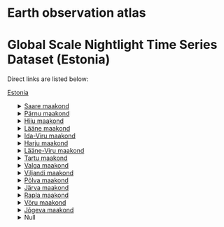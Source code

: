 # Earth observation atlas
 # Global Scale Nightlight Time Series Dataset (Estonia)
Direct links are listed below:

<a href="https://eoatlas-nightlight.s3.amazonaws.com/eoatlas-monthly-nightlight-00059.csv">Estonia</a>
<ul>
<details>
<summary><a href="https://eoatlas-nightlight.s3.amazonaws.com/eoatlas-monthly-nightlight-01145.csv">Saare maakond</a></summary>
<ul>
<ol>
<li><a href="https://eoatlas-nightlight.s3.amazonaws.com/eoatlas-monthly-nightlight-23977.csv">Valjala vald</a></li><li><a href="https://eoatlas-nightlight.s3.amazonaws.com/eoatlas-monthly-nightlight-23979.csv">Kihelkonna vald</a></li><li><a href="https://eoatlas-nightlight.s3.amazonaws.com/eoatlas-monthly-nightlight-23981.csv">Kaarma vald</a></li><li><a href="https://eoatlas-nightlight.s3.amazonaws.com/eoatlas-monthly-nightlight-23987.csv">Orissaare vald</a></li><li><a href="https://eoatlas-nightlight.s3.amazonaws.com/eoatlas-monthly-nightlight-23993.csv">Torgu vald</a></li><li><a href="https://eoatlas-nightlight.s3.amazonaws.com/eoatlas-monthly-nightlight-23994.csv">Laane-Saare</a></li><li><a href="https://eoatlas-nightlight.s3.amazonaws.com/eoatlas-monthly-nightlight-23995.csv">Pihtla vald</a></li><li><a href="https://eoatlas-nightlight.s3.amazonaws.com/eoatlas-monthly-nightlight-24002.csv">Leisi vald</a></li><li><a href="https://eoatlas-nightlight.s3.amazonaws.com/eoatlas-monthly-nightlight-24003.csv">Muhu vald</a></li><li><a href="https://eoatlas-nightlight.s3.amazonaws.com/eoatlas-monthly-nightlight-24011.csv">Poide</a></li><li><a href="https://eoatlas-nightlight.s3.amazonaws.com/eoatlas-monthly-nightlight-24012.csv">Laimjala vald</a></li><li><a href="https://eoatlas-nightlight.s3.amazonaws.com/eoatlas-monthly-nightlight-24020.csv">Kuressaare</a></li><li><a href="https://eoatlas-nightlight.s3.amazonaws.com/eoatlas-monthly-nightlight-24024.csv">Ruhnu vald</a></li><li><a href="https://eoatlas-nightlight.s3.amazonaws.com/eoatlas-monthly-nightlight-24046.csv">Mustjala vald</a></li><li><a href="https://eoatlas-nightlight.s3.amazonaws.com/eoatlas-monthly-nightlight-24132.csv">K</a></li></ul>
</ol>
</details>
<details>
<summary><a href="https://eoatlas-nightlight.s3.amazonaws.com/eoatlas-monthly-nightlight-01146.csv">Pärnu maakond</a></summary>
<ul>
<ol>
</ul>
</ol>
</details>
<details>
<summary><a href="https://eoatlas-nightlight.s3.amazonaws.com/eoatlas-monthly-nightlight-01147.csv">Hiiu maakond</a></summary>
<ul>
<ol>
<li><a href="https://eoatlas-nightlight.s3.amazonaws.com/eoatlas-monthly-nightlight-23991.csv">Kaina</a></li><li><a href="https://eoatlas-nightlight.s3.amazonaws.com/eoatlas-monthly-nightlight-24008.csv">Puhalepa</a></li><li><a href="https://eoatlas-nightlight.s3.amazonaws.com/eoatlas-monthly-nightlight-24017.csv">Emmaste vald</a></li><li><a href="https://eoatlas-nightlight.s3.amazonaws.com/eoatlas-monthly-nightlight-24019.csv">Hiiu vald</a></li></ul>
</ol>
</details>
<details>
<summary><a href="https://eoatlas-nightlight.s3.amazonaws.com/eoatlas-monthly-nightlight-01148.csv">Lääne maakond</a></summary>
<ul>
<ol>
</ul>
</ol>
</details>
<details>
<summary><a href="https://eoatlas-nightlight.s3.amazonaws.com/eoatlas-monthly-nightlight-01149.csv">Ida-Viru maakond</a></summary>
<ul>
<ol>
<li><a href="https://eoatlas-nightlight.s3.amazonaws.com/eoatlas-monthly-nightlight-23984.csv">Narva linn</a></li><li><a href="https://eoatlas-nightlight.s3.amazonaws.com/eoatlas-monthly-nightlight-23996.csv">Vaivara vald</a></li><li><a href="https://eoatlas-nightlight.s3.amazonaws.com/eoatlas-monthly-nightlight-24026.csv">Illuka vald</a></li><li><a href="https://eoatlas-nightlight.s3.amazonaws.com/eoatlas-monthly-nightlight-24028.csv">Alaj</a></li><li><a href="https://eoatlas-nightlight.s3.amazonaws.com/eoatlas-monthly-nightlight-24036.csv">Kohtla-Nlmme vald</a></li><li><a href="https://eoatlas-nightlight.s3.amazonaws.com/eoatlas-monthly-nightlight-24041.csv">Lohusuu vald</a></li><li><a href="https://eoatlas-nightlight.s3.amazonaws.com/eoatlas-monthly-nightlight-24052.csv">Toila vald</a></li><li><a href="https://eoatlas-nightlight.s3.amazonaws.com/eoatlas-monthly-nightlight-24056.csv">Aseri vald</a></li><li><a href="https://eoatlas-nightlight.s3.amazonaws.com/eoatlas-monthly-nightlight-24065.csv">Kohtla vald</a></li><li><a href="https://eoatlas-nightlight.s3.amazonaws.com/eoatlas-monthly-nightlight-24071.csv">Kohtla-Jlrve linn</a></li><li><a href="https://eoatlas-nightlight.s3.amazonaws.com/eoatlas-monthly-nightlight-24077.csv">Avinurme vald</a></li><li><a href="https://eoatlas-nightlight.s3.amazonaws.com/eoatlas-monthly-nightlight-24090.csv">Kivi</a></li><li><a href="https://eoatlas-nightlight.s3.amazonaws.com/eoatlas-monthly-nightlight-24107.csv">Maidla vald</a></li><li><a href="https://eoatlas-nightlight.s3.amazonaws.com/eoatlas-monthly-nightlight-24115.csv">Narva-Jvesuu linn</a></li><li><a href="https://eoatlas-nightlight.s3.amazonaws.com/eoatlas-monthly-nightlight-24123.csv">Sillamae linn</a></li><li><a href="https://eoatlas-nightlight.s3.amazonaws.com/eoatlas-monthly-nightlight-24126.csv">Sonda vald</a></li><li><a href="https://eoatlas-nightlight.s3.amazonaws.com/eoatlas-monthly-nightlight-24157.csv">Iisaku vald</a></li><li><a href="https://eoatlas-nightlight.s3.amazonaws.com/eoatlas-monthly-nightlight-24171.csv">M</a></li><li><a href="https://eoatlas-nightlight.s3.amazonaws.com/eoatlas-monthly-nightlight-24183.csv">Johvi</a></li><li><a href="https://eoatlas-nightlight.s3.amazonaws.com/eoatlas-monthly-nightlight-24188.csv">Tudulinna vald</a></li></ul>
</ol>
</details>
<details>
<summary><a href="https://eoatlas-nightlight.s3.amazonaws.com/eoatlas-monthly-nightlight-01150.csv">Harju maakond</a></summary>
<ul>
<ol>
<li><a href="https://eoatlas-nightlight.s3.amazonaws.com/eoatlas-monthly-nightlight-23982.csv">Joelahtme</a></li><li><a href="https://eoatlas-nightlight.s3.amazonaws.com/eoatlas-monthly-nightlight-23983.csv">Kuusalu vald</a></li><li><a href="https://eoatlas-nightlight.s3.amazonaws.com/eoatlas-monthly-nightlight-24001.csv">Viimsi vald</a></li><li><a href="https://eoatlas-nightlight.s3.amazonaws.com/eoatlas-monthly-nightlight-24013.csv">Kiili vald</a></li><li><a href="https://eoatlas-nightlight.s3.amazonaws.com/eoatlas-monthly-nightlight-24018.csv">Paldiski linn</a></li><li><a href="https://eoatlas-nightlight.s3.amazonaws.com/eoatlas-monthly-nightlight-24023.csv">Loksa linn</a></li><li><a href="https://eoatlas-nightlight.s3.amazonaws.com/eoatlas-monthly-nightlight-24038.csv">Tallinna linn</a></li><li><a href="https://eoatlas-nightlight.s3.amazonaws.com/eoatlas-monthly-nightlight-24044.csv">Nissi vald</a></li><li><a href="https://eoatlas-nightlight.s3.amazonaws.com/eoatlas-monthly-nightlight-24045.csv">Keila vald</a></li><li><a href="https://eoatlas-nightlight.s3.amazonaws.com/eoatlas-monthly-nightlight-24064.csv">Keila linn</a></li><li><a href="https://eoatlas-nightlight.s3.amazonaws.com/eoatlas-monthly-nightlight-24070.csv">Harku vald</a></li><li><a href="https://eoatlas-nightlight.s3.amazonaws.com/eoatlas-monthly-nightlight-24083.csv">Maardu</a></li><li><a href="https://eoatlas-nightlight.s3.amazonaws.com/eoatlas-monthly-nightlight-24093.csv">Rae vald</a></li><li><a href="https://eoatlas-nightlight.s3.amazonaws.com/eoatlas-monthly-nightlight-24109.csv">Saue vald</a></li><li><a href="https://eoatlas-nightlight.s3.amazonaws.com/eoatlas-monthly-nightlight-24110.csv">Saue linn</a></li><li><a href="https://eoatlas-nightlight.s3.amazonaws.com/eoatlas-monthly-nightlight-24112.csv">Kose vald</a></li><li><a href="https://eoatlas-nightlight.s3.amazonaws.com/eoatlas-monthly-nightlight-24118.csv">Padise vald</a></li><li><a href="https://eoatlas-nightlight.s3.amazonaws.com/eoatlas-monthly-nightlight-24124.csv">Anija vald</a></li><li><a href="https://eoatlas-nightlight.s3.amazonaws.com/eoatlas-monthly-nightlight-24129.csv">Raasiku vald</a></li><li><a href="https://eoatlas-nightlight.s3.amazonaws.com/eoatlas-monthly-nightlight-24169.csv">Kernu vald</a></li><li><a href="https://eoatlas-nightlight.s3.amazonaws.com/eoatlas-monthly-nightlight-24170.csv">Vasalemma vald</a></li><li><a href="https://eoatlas-nightlight.s3.amazonaws.com/eoatlas-monthly-nightlight-24186.csv">Saku vald</a></li><li><a href="https://eoatlas-nightlight.s3.amazonaws.com/eoatlas-monthly-nightlight-24189.csv">Aegviidu vald</a></li></ul>
</ol>
</details>
<details>
<summary><a href="https://eoatlas-nightlight.s3.amazonaws.com/eoatlas-monthly-nightlight-01151.csv">Lääne-Viru maakond</a></summary>
<ul>
<ol>
<li><a href="https://eoatlas-nightlight.s3.amazonaws.com/eoatlas-monthly-nightlight-23998.csv">Vihula vald</a></li><li><a href="https://eoatlas-nightlight.s3.amazonaws.com/eoatlas-monthly-nightlight-24021.csv">Haljala vald</a></li><li><a href="https://eoatlas-nightlight.s3.amazonaws.com/eoatlas-monthly-nightlight-24025.csv">Tamsalu vald</a></li><li><a href="https://eoatlas-nightlight.s3.amazonaws.com/eoatlas-monthly-nightlight-24031.csv">Vinni vald</a></li><li><a href="https://eoatlas-nightlight.s3.amazonaws.com/eoatlas-monthly-nightlight-24050.csv">Viru-Nigula vald</a></li><li><a href="https://eoatlas-nightlight.s3.amazonaws.com/eoatlas-monthly-nightlight-24058.csv">Ragavere vald</a></li><li><a href="https://eoatlas-nightlight.s3.amazonaws.com/eoatlas-monthly-nightlight-24085.csv">Tapa vald</a></li><li><a href="https://eoatlas-nightlight.s3.amazonaws.com/eoatlas-monthly-nightlight-24108.csv">Rakvere linn</a></li><li><a href="https://eoatlas-nightlight.s3.amazonaws.com/eoatlas-monthly-nightlight-24114.csv">Someru vald</a></li><li><a href="https://eoatlas-nightlight.s3.amazonaws.com/eoatlas-monthly-nightlight-24127.csv">Kadrina vald</a></li><li><a href="https://eoatlas-nightlight.s3.amazonaws.com/eoatlas-monthly-nightlight-24131.csv">Laekvere vald</a></li><li><a href="https://eoatlas-nightlight.s3.amazonaws.com/eoatlas-monthly-nightlight-24137.csv">Kunda linn</a></li><li><a href="https://eoatlas-nightlight.s3.amazonaws.com/eoatlas-monthly-nightlight-24140.csv">Vaike-Maarja vald</a></li><li><a href="https://eoatlas-nightlight.s3.amazonaws.com/eoatlas-monthly-nightlight-24151.csv">Rakke vald</a></li><li><a href="https://eoatlas-nightlight.s3.amazonaws.com/eoatlas-monthly-nightlight-24160.csv">Rakvere vald</a></li></ul>
</ol>
</details>
<details>
<summary><a href="https://eoatlas-nightlight.s3.amazonaws.com/eoatlas-monthly-nightlight-01152.csv">Tartu maakond</a></summary>
<ul>
<ol>
<li><a href="https://eoatlas-nightlight.s3.amazonaws.com/eoatlas-monthly-nightlight-23992.csv">Peipsinare vald</a></li><li><a href="https://eoatlas-nightlight.s3.amazonaws.com/eoatlas-monthly-nightlight-24032.csv">Elva linn</a></li><li><a href="https://eoatlas-nightlight.s3.amazonaws.com/eoatlas-monthly-nightlight-24054.csv">Luunja vald</a></li><li><a href="https://eoatlas-nightlight.s3.amazonaws.com/eoatlas-monthly-nightlight-24055.csv">Meeksi vald</a></li><li><a href="https://eoatlas-nightlight.s3.amazonaws.com/eoatlas-monthly-nightlight-24059.csv">Alatskivi vald</a></li><li><a href="https://eoatlas-nightlight.s3.amazonaws.com/eoatlas-monthly-nightlight-24062.csv">Tartu linn</a></li><li><a href="https://eoatlas-nightlight.s3.amazonaws.com/eoatlas-monthly-nightlight-24079.csv">Tahtvere vald</a></li><li><a href="https://eoatlas-nightlight.s3.amazonaws.com/eoatlas-monthly-nightlight-24081.csv">Konguta vald</a></li><li><a href="https://eoatlas-nightlight.s3.amazonaws.com/eoatlas-monthly-nightlight-24086.csv">Vara vald</a></li><li><a href="https://eoatlas-nightlight.s3.amazonaws.com/eoatlas-monthly-nightlight-24092.csv">Laeva vald</a></li><li><a href="https://eoatlas-nightlight.s3.amazonaws.com/eoatlas-monthly-nightlight-24098.csv">Piirissaare vald</a></li><li><a href="https://eoatlas-nightlight.s3.amazonaws.com/eoatlas-monthly-nightlight-24116.csv">Puhja vald</a></li><li><a href="https://eoatlas-nightlight.s3.amazonaws.com/eoatlas-monthly-nightlight-24128.csv">Haaslava vald</a></li><li><a href="https://eoatlas-nightlight.s3.amazonaws.com/eoatlas-monthly-nightlight-24130.csv">Kallaste linn</a></li><li><a href="https://eoatlas-nightlight.s3.amazonaws.com/eoatlas-monthly-nightlight-24134.csv">Vonnu vald</a></li><li><a href="https://eoatlas-nightlight.s3.amazonaws.com/eoatlas-monthly-nightlight-24144.csv">Rannu vald</a></li><li><a href="https://eoatlas-nightlight.s3.amazonaws.com/eoatlas-monthly-nightlight-24159.csv">Maksa vald</a></li><li><a href="https://eoatlas-nightlight.s3.amazonaws.com/eoatlas-monthly-nightlight-24163.csv">Kambja vald</a></li><li><a href="https://eoatlas-nightlight.s3.amazonaws.com/eoatlas-monthly-nightlight-24164.csv">Rongu vald</a></li><li><a href="https://eoatlas-nightlight.s3.amazonaws.com/eoatlas-monthly-nightlight-24166.csv">Tartu vald</a></li><li><a href="https://eoatlas-nightlight.s3.amazonaws.com/eoatlas-monthly-nightlight-24184.csv">Noo vald</a></li><li><a href="https://eoatlas-nightlight.s3.amazonaws.com/eoatlas-monthly-nightlight-24187.csv">Ulenurme vald</a></li></ul>
</ol>
</details>
<details>
<summary><a href="https://eoatlas-nightlight.s3.amazonaws.com/eoatlas-monthly-nightlight-01153.csv">Valga maakond</a></summary>
<ul>
<ol>
<li><a href="https://eoatlas-nightlight.s3.amazonaws.com/eoatlas-monthly-nightlight-24022.csv">Helme vald</a></li><li><a href="https://eoatlas-nightlight.s3.amazonaws.com/eoatlas-monthly-nightlight-24061.csv">Valga linn</a></li><li><a href="https://eoatlas-nightlight.s3.amazonaws.com/eoatlas-monthly-nightlight-24066.csv">Torva</a></li><li><a href="https://eoatlas-nightlight.s3.amazonaws.com/eoatlas-monthly-nightlight-24080.csv">Oru vald</a></li><li><a href="https://eoatlas-nightlight.s3.amazonaws.com/eoatlas-monthly-nightlight-24089.csv">Palupera vald</a></li><li><a href="https://eoatlas-nightlight.s3.amazonaws.com/eoatlas-monthly-nightlight-24094.csv">Puka vald</a></li><li><a href="https://eoatlas-nightlight.s3.amazonaws.com/eoatlas-monthly-nightlight-24095.csv">Taheva vald</a></li><li><a href="https://eoatlas-nightlight.s3.amazonaws.com/eoatlas-monthly-nightlight-24133.csv">Podrala vald</a></li><li><a href="https://eoatlas-nightlight.s3.amazonaws.com/eoatlas-monthly-nightlight-24138.csv">Hummuli vald</a></li><li><a href="https://eoatlas-nightlight.s3.amazonaws.com/eoatlas-monthly-nightlight-24153.csv">Karula vald</a></li><li><a href="https://eoatlas-nightlight.s3.amazonaws.com/eoatlas-monthly-nightlight-24154.csv">Tolliste vald</a></li><li><a href="https://eoatlas-nightlight.s3.amazonaws.com/eoatlas-monthly-nightlight-24162.csv">Otepaa vald</a></li><li><a href="https://eoatlas-nightlight.s3.amazonaws.com/eoatlas-monthly-nightlight-24181.csv">Sangaste vald</a></li></ul>
</ol>
</details>
<details>
<summary><a href="https://eoatlas-nightlight.s3.amazonaws.com/eoatlas-monthly-nightlight-01154.csv">Viljandi maakond</a></summary>
<ul>
<ol>
<li><a href="https://eoatlas-nightlight.s3.amazonaws.com/eoatlas-monthly-nightlight-24030.csv">Vohma</a></li><li><a href="https://eoatlas-nightlight.s3.amazonaws.com/eoatlas-monthly-nightlight-24053.csv">Viljandi linn</a></li><li><a href="https://eoatlas-nightlight.s3.amazonaws.com/eoatlas-monthly-nightlight-24063.csv">Tarvastu vald</a></li><li><a href="https://eoatlas-nightlight.s3.amazonaws.com/eoatlas-monthly-nightlight-24069.csv">Kolga-Jaani vald</a></li><li><a href="https://eoatlas-nightlight.s3.amazonaws.com/eoatlas-monthly-nightlight-24087.csv">Halliste vald</a></li><li><a href="https://eoatlas-nightlight.s3.amazonaws.com/eoatlas-monthly-nightlight-24097.csv">Koo vald</a></li><li><a href="https://eoatlas-nightlight.s3.amazonaws.com/eoatlas-monthly-nightlight-24104.csv">Kopu vald</a></li><li><a href="https://eoatlas-nightlight.s3.amazonaws.com/eoatlas-monthly-nightlight-24105.csv">Suure-Jaani vald</a></li><li><a href="https://eoatlas-nightlight.s3.amazonaws.com/eoatlas-monthly-nightlight-24117.csv">Moisakula</a></li><li><a href="https://eoatlas-nightlight.s3.amazonaws.com/eoatlas-monthly-nightlight-24161.csv">Viljandi vald</a></li><li><a href="https://eoatlas-nightlight.s3.amazonaws.com/eoatlas-monthly-nightlight-24168.csv">Karksi vald</a></li><li><a href="https://eoatlas-nightlight.s3.amazonaws.com/eoatlas-monthly-nightlight-24180.csv">Abja vald</a></li></ul>
</ol>
</details>
<details>
<summary><a href="https://eoatlas-nightlight.s3.amazonaws.com/eoatlas-monthly-nightlight-01155.csv">Põlva maakond</a></summary>
<ul>
<ol>
<li><a href="https://eoatlas-nightlight.s3.amazonaws.com/eoatlas-monthly-nightlight-23980.csv">Valgjhrve vald</a></li><li><a href="https://eoatlas-nightlight.s3.amazonaws.com/eoatlas-monthly-nightlight-23990.csv">Vastse-Kuuste vald</a></li><li><a href="https://eoatlas-nightlight.s3.amazonaws.com/eoatlas-monthly-nightlight-24034.csv">Varska vald</a></li><li><a href="https://eoatlas-nightlight.s3.amazonaws.com/eoatlas-monthly-nightlight-24048.csv">Mikitamie vald</a></li><li><a href="https://eoatlas-nightlight.s3.amazonaws.com/eoatlas-monthly-nightlight-24049.csv">Kanepi vald</a></li><li><a href="https://eoatlas-nightlight.s3.amazonaws.com/eoatlas-monthly-nightlight-24060.csv">Rapina</a></li><li><a href="https://eoatlas-nightlight.s3.amazonaws.com/eoatlas-monthly-nightlight-24068.csv">Kolleste</a></li><li><a href="https://eoatlas-nightlight.s3.amazonaws.com/eoatlas-monthly-nightlight-24082.csv">Laheda vald</a></li><li><a href="https://eoatlas-nightlight.s3.amazonaws.com/eoatlas-monthly-nightlight-24102.csv">Polva vald</a></li><li><a href="https://eoatlas-nightlight.s3.amazonaws.com/eoatlas-monthly-nightlight-24122.csv">Ahja vald</a></li><li><a href="https://eoatlas-nightlight.s3.amazonaws.com/eoatlas-monthly-nightlight-24135.csv">Orava vald</a></li><li><a href="https://eoatlas-nightlight.s3.amazonaws.com/eoatlas-monthly-nightlight-24165.csv">Veriora vald</a></li><li><a href="https://eoatlas-nightlight.s3.amazonaws.com/eoatlas-monthly-nightlight-24172.csv">Mooste vald</a></li></ul>
</ol>
</details>
<details>
<summary><a href="https://eoatlas-nightlight.s3.amazonaws.com/eoatlas-monthly-nightlight-01156.csv">Järva maakond</a></summary>
<ul>
<ol>
<li><a href="https://eoatlas-nightlight.s3.amazonaws.com/eoatlas-monthly-nightlight-24014.csv">Vaatsa</a></li><li><a href="https://eoatlas-nightlight.s3.amazonaws.com/eoatlas-monthly-nightlight-24072.csv">Albu vald</a></li><li><a href="https://eoatlas-nightlight.s3.amazonaws.com/eoatlas-monthly-nightlight-24073.csv">Paide linn</a></li><li><a href="https://eoatlas-nightlight.s3.amazonaws.com/eoatlas-monthly-nightlight-24076.csv">Koeru vald</a></li><li><a href="https://eoatlas-nightlight.s3.amazonaws.com/eoatlas-monthly-nightlight-24088.csv">Koigi vald</a></li><li><a href="https://eoatlas-nightlight.s3.amazonaws.com/eoatlas-monthly-nightlight-24096.csv">Roosna-Alliku vald</a></li><li><a href="https://eoatlas-nightlight.s3.amazonaws.com/eoatlas-monthly-nightlight-24111.csv">Ambla vald</a></li><li><a href="https://eoatlas-nightlight.s3.amazonaws.com/eoatlas-monthly-nightlight-24121.csv">Kareda vald</a></li><li><a href="https://eoatlas-nightlight.s3.amazonaws.com/eoatlas-monthly-nightlight-24149.csv">Imavere vald</a></li><li><a href="https://eoatlas-nightlight.s3.amazonaws.com/eoatlas-monthly-nightlight-24150.csv">Jaarva-Jaani</a></li><li><a href="https://eoatlas-nightlight.s3.amazonaws.com/eoatlas-monthly-nightlight-24173.csv">Turi vald</a></li><li><a href="https://eoatlas-nightlight.s3.amazonaws.com/eoatlas-monthly-nightlight-24175.csv">Paide vald</a></li></ul>
</ol>
</details>
<details>
<summary><a href="https://eoatlas-nightlight.s3.amazonaws.com/eoatlas-monthly-nightlight-01157.csv">Rapla maakond</a></summary>
<ul>
<ol>
<li><a href="https://eoatlas-nightlight.s3.amazonaws.com/eoatlas-monthly-nightlight-24027.csv">Kaiu vald</a></li><li><a href="https://eoatlas-nightlight.s3.amazonaws.com/eoatlas-monthly-nightlight-24039.csv">Karu vald</a></li><li><a href="https://eoatlas-nightlight.s3.amazonaws.com/eoatlas-monthly-nightlight-24051.csv">Kohila vald</a></li><li><a href="https://eoatlas-nightlight.s3.amazonaws.com/eoatlas-monthly-nightlight-24078.csv">Rapla vald</a></li><li><a href="https://eoatlas-nightlight.s3.amazonaws.com/eoatlas-monthly-nightlight-24100.csv">Marjamaa vald</a></li><li><a href="https://eoatlas-nightlight.s3.amazonaws.com/eoatlas-monthly-nightlight-24146.csv">Juuru vald</a></li><li><a href="https://eoatlas-nightlight.s3.amazonaws.com/eoatlas-monthly-nightlight-24148.csv">Raikklla vald</a></li><li><a href="https://eoatlas-nightlight.s3.amazonaws.com/eoatlas-monthly-nightlight-24179.csv">Kehtna vald</a></li><li><a href="https://eoatlas-nightlight.s3.amazonaws.com/eoatlas-monthly-nightlight-24185.csv">Vigala vald</a></li></ul>
</ol>
</details>
<details>
<summary><a href="https://eoatlas-nightlight.s3.amazonaws.com/eoatlas-monthly-nightlight-01158.csv">Võru maakond</a></summary>
<ul>
<ol>
<li><a href="https://eoatlas-nightlight.s3.amazonaws.com/eoatlas-monthly-nightlight-24016.csv">Varstu vald</a></li><li><a href="https://eoatlas-nightlight.s3.amazonaws.com/eoatlas-monthly-nightlight-24029.csv">Lasva vald</a></li><li><a href="https://eoatlas-nightlight.s3.amazonaws.com/eoatlas-monthly-nightlight-24043.csv">Voru vald</a></li><li><a href="https://eoatlas-nightlight.s3.amazonaws.com/eoatlas-monthly-nightlight-24101.csv">Rouge vald</a></li><li><a href="https://eoatlas-nightlight.s3.amazonaws.com/eoatlas-monthly-nightlight-24103.csv">Meremae vald</a></li><li><a href="https://eoatlas-nightlight.s3.amazonaws.com/eoatlas-monthly-nightlight-24106.csv">Vastseliina vald</a></li><li><a href="https://eoatlas-nightlight.s3.amazonaws.com/eoatlas-monthly-nightlight-24113.csv">Misso vald</a></li><li><a href="https://eoatlas-nightlight.s3.amazonaws.com/eoatlas-monthly-nightlight-24120.csv">Somerpalu vald</a></li><li><a href="https://eoatlas-nightlight.s3.amazonaws.com/eoatlas-monthly-nightlight-24125.csv">Voru</a></li><li><a href="https://eoatlas-nightlight.s3.amazonaws.com/eoatlas-monthly-nightlight-24142.csv">Urvaste vald</a></li><li><a href="https://eoatlas-nightlight.s3.amazonaws.com/eoatlas-monthly-nightlight-24158.csv">Haanja vald</a></li><li><a href="https://eoatlas-nightlight.s3.amazonaws.com/eoatlas-monthly-nightlight-24167.csv">Antsla vald</a></li><li><a href="https://eoatlas-nightlight.s3.amazonaws.com/eoatlas-monthly-nightlight-24190.csv">Moniste vald</a></li></ul>
</ol>
</details>
<details>
<summary><a href="https://eoatlas-nightlight.s3.amazonaws.com/eoatlas-monthly-nightlight-01159.csv">Jõgeva maakond</a></summary>
<ul>
<ol>
<li><a href="https://eoatlas-nightlight.s3.amazonaws.com/eoatlas-monthly-nightlight-24015.csv">Jogeva</a></li><li><a href="https://eoatlas-nightlight.s3.amazonaws.com/eoatlas-monthly-nightlight-24033.csv">Poltsamaa</a></li><li><a href="https://eoatlas-nightlight.s3.amazonaws.com/eoatlas-monthly-nightlight-24035.csv">Saare vald</a></li><li><a href="https://eoatlas-nightlight.s3.amazonaws.com/eoatlas-monthly-nightlight-24057.csv">Pala vald</a></li><li><a href="https://eoatlas-nightlight.s3.amazonaws.com/eoatlas-monthly-nightlight-24136.csv">Mustvee linn</a></li><li><a href="https://eoatlas-nightlight.s3.amazonaws.com/eoatlas-monthly-nightlight-24139.csv">Pajusi vald</a></li><li><a href="https://eoatlas-nightlight.s3.amazonaws.com/eoatlas-monthly-nightlight-24143.csv">Torma vald</a></li><li><a href="https://eoatlas-nightlight.s3.amazonaws.com/eoatlas-monthly-nightlight-24145.csv">Jogeva vald</a></li><li><a href="https://eoatlas-nightlight.s3.amazonaws.com/eoatlas-monthly-nightlight-24147.csv">Palamuse vald</a></li><li><a href="https://eoatlas-nightlight.s3.amazonaws.com/eoatlas-monthly-nightlight-24156.csv">Tabivere vald</a></li><li><a href="https://eoatlas-nightlight.s3.amazonaws.com/eoatlas-monthly-nightlight-24177.csv">Poltsamaa vald</a></li><li><a href="https://eoatlas-nightlight.s3.amazonaws.com/eoatlas-monthly-nightlight-24178.csv">Kasepem vald</a></li><li><a href="https://eoatlas-nightlight.s3.amazonaws.com/eoatlas-monthly-nightlight-24182.csv">Puurmani vald</a></li></ul>
</ol>
</details>
<details>
<summary>Null</summary>
<ul>
<ol>
<li><a href="https://eoatlas-nightlight.s3.amazonaws.com/eoatlas-monthly-nightlight-23978.csv">Lihula vald</a></li><li><a href="https://eoatlas-nightlight.s3.amazonaws.com/eoatlas-monthly-nightlight-23985.csv">Laane-Nigula</a></li><li><a href="https://eoatlas-nightlight.s3.amazonaws.com/eoatlas-monthly-nightlight-23986.csv">Ridala vald</a></li><li><a href="https://eoatlas-nightlight.s3.amazonaws.com/eoatlas-monthly-nightlight-23988.csv">Noarootsi vald</a></li><li><a href="https://eoatlas-nightlight.s3.amazonaws.com/eoatlas-monthly-nightlight-23989.csv">Martna vald</a></li><li><a href="https://eoatlas-nightlight.s3.amazonaws.com/eoatlas-monthly-nightlight-23997.csv">Vormsi vald</a></li><li><a href="https://eoatlas-nightlight.s3.amazonaws.com/eoatlas-monthly-nightlight-23999.csv">Tahkuranna vald</a></li><li><a href="https://eoatlas-nightlight.s3.amazonaws.com/eoatlas-monthly-nightlight-24000.csv">Kihnu vald</a></li><li><a href="https://eoatlas-nightlight.s3.amazonaws.com/eoatlas-monthly-nightlight-24004.csv">Salme vald</a></li><li><a href="https://eoatlas-nightlight.s3.amazonaws.com/eoatlas-monthly-nightlight-24005.csv">Haademeeste</a></li><li><a href="https://eoatlas-nightlight.s3.amazonaws.com/eoatlas-monthly-nightlight-24006.csv">Varbla vald</a></li><li><a href="https://eoatlas-nightlight.s3.amazonaws.com/eoatlas-monthly-nightlight-24007.csv">Vandra</a></li><li><a href="https://eoatlas-nightlight.s3.amazonaws.com/eoatlas-monthly-nightlight-24009.csv">Hanila vald</a></li><li><a href="https://eoatlas-nightlight.s3.amazonaws.com/eoatlas-monthly-nightlight-24010.csv">Haapsalu linn</a></li><li><a href="https://eoatlas-nightlight.s3.amazonaws.com/eoatlas-monthly-nightlight-24037.csv">Audru vald</a></li><li><a href="https://eoatlas-nightlight.s3.amazonaws.com/eoatlas-monthly-nightlight-24040.csv">Tostamaa vald</a></li><li><a href="https://eoatlas-nightlight.s3.amazonaws.com/eoatlas-monthly-nightlight-24042.csv">Tori vald</a></li><li><a href="https://eoatlas-nightlight.s3.amazonaws.com/eoatlas-monthly-nightlight-24047.csv">Sindi linn</a></li><li><a href="https://eoatlas-nightlight.s3.amazonaws.com/eoatlas-monthly-nightlight-24067.csv">Sauga vald</a></li><li><a href="https://eoatlas-nightlight.s3.amazonaws.com/eoatlas-monthly-nightlight-24074.csv">Saarde vald</a></li><li><a href="https://eoatlas-nightlight.s3.amazonaws.com/eoatlas-monthly-nightlight-24075.csv">Parnu</a></li><li><a href="https://eoatlas-nightlight.s3.amazonaws.com/eoatlas-monthly-nightlight-24084.csv">Paikuse vald</a></li><li><a href="https://eoatlas-nightlight.s3.amazonaws.com/eoatlas-monthly-nightlight-24091.csv">Surju vald</a></li><li><a href="https://eoatlas-nightlight.s3.amazonaws.com/eoatlas-monthly-nightlight-24099.csv">Halinga vald</a></li><li><a href="https://eoatlas-nightlight.s3.amazonaws.com/eoatlas-monthly-nightlight-24119.csv">Kullamaa vald</a></li><li><a href="https://eoatlas-nightlight.s3.amazonaws.com/eoatlas-monthly-nightlight-24141.csv">Nova vald</a></li><li><a href="https://eoatlas-nightlight.s3.amazonaws.com/eoatlas-monthly-nightlight-24152.csv">Vandra alev</a></li><li><a href="https://eoatlas-nightlight.s3.amazonaws.com/eoatlas-monthly-nightlight-24155.csv">Tootsi vald</a></li><li><a href="https://eoatlas-nightlight.s3.amazonaws.com/eoatlas-monthly-nightlight-24174.csv">Koonga vald</a></li><li><a href="https://eoatlas-nightlight.s3.amazonaws.com/eoatlas-monthly-nightlight-24176.csv">Are vald</a></li></ul>
</ol>
</details>
